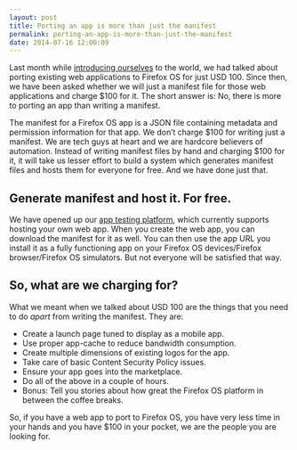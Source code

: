 ```yaml
---
layout: post
title: Porting an app is more than just the manifest
permalink: porting-an-app-is-more-than-just-the-manifest
date: 2014-07-16 12:00:09
---
```


Last month while [introducing ourselves](http://blog.applait.com/10 "The name is Applait") to the world, we had talked about porting existing web applications to Firefox OS for just USD 100. Since then, we have been asked whether we will just a manifest file for those web applications and charge $100 for it. The short answer is: No, there is more to porting an app than writing a manifest.

The manifest for a Firefox OS app is a JSON file containing metadata and permission information for that app. We don’t charge $100 for writing just a manifest. We are tech guys at heart and we are hardcore believers of automation. Instead of writing manifest files by hand and charging $100 for it, it will take us lesser effort to build a system which generates manifest files and hosts them for everyone for free. And we have done just that.


## Generate manifest and host it. For free.

We have opened up our [app testing platform](http://explore.applait.com), which currently supports hosting your own web app. When you create the web app, you can download the manifest for it as well. You can then use the app URL you install it as a fully functioning app on your Firefox OS devices/Firefox browser/Firefox OS simulators. But not everyone will be satisfied that way.


## So, what are we charging for?

What we meant when we talked about USD 100 are the things that you need to do *apart* from writing the manifest. They are:

- Create a launch page tuned to display as a mobile app.
- Use proper app-cache to reduce bandwidth consumption.
- Create multiple dimensions of existing logos for the app.
- Take care of basic Content Security Policy issues.
- Ensure your app goes into the marketplace.
- Do all of the above in a couple of hours.
- Bonus: Tell you stories about how great the Firefox OS platform in between the coffee breaks.

So, if you have a web app to port to Firefox OS, you have very less time in your hands and you have $100 in your pocket, we are the people you are looking for.


